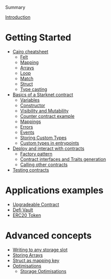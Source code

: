 Summary

[Introduction](./starknet-by-example.md)

<!-- ch00 -->
# Getting Started
  <!-- - [Local environnement setup](./ch00/env_setup.md) -->
  - [Cairo cheatsheet](./ch00/cairo_cheatsheet/)
    - [Felt](./ch00/cairo_cheatsheet/felt.md)
    - [Mapping](./ch00/cairo_cheatsheet/mapping.md)
    - [Arrays](./ch00/cairo_cheatsheet/arrays.md)
    - [Loop](./ch00/cairo_cheatsheet/loop.md)
    - [Match](./ch00/cairo_cheatsheet/match.md)
    - [Struct](./ch00/cairo_cheatsheet/struct.md)
    - [Type casting](./ch00/cairo_cheatsheet/type_casting.md)
  - [Basics of a Starknet contract](./ch00/basics/introduction.md)
    - [Variables](./ch00/basics/variables.md)
    - [Constructor](./ch00/basics/constructor.md)
    - [Visibility and Mutability](./ch00/basics/visibility-mutability.md)
    - [Counter contract example](./ch00/basics/counter.md)
    - [Mappings](./ch00/basics/mappings.md)
    - [Errors](./ch00/basics/errors.md)
    - [Events](./ch00/basics/events.md)
    - [Storing Custom Types](./ch00/basics/storing-custom-types.md)
    - [Custom types in entrypoints](./ch00/basics/custom-types-in-entrypoints.md)
  - [Deploy and interact with contracts](./ch00/interacting/interacting.md)
    - [Factory pattern](./ch00/interacting/factory.md)
    - [Contract interfaces and Traits generation](./ch00/interacting/interfaces-traits.md)
    - [Calling other contracts](./ch00/interacting/calling_other_contracts.md)
  - [Testing contracts](./ch00/testing/contract-testing.md)

<!-- ch01 -->
# Applications examples
  - [Upgradeable Contract](./ch01/upgradeable_contract.md)
  - [Defi Vault](./ch01/simple_vault.md)
  - [ERC20 Token](./ch01/erc20.md)

<!-- ch02 -->
# Advanced concepts
  - [Writing to any storage slot](./ch02/write_to_any_slot.md)
  - [Storing Arrays](./ch02/storing_arrays.md)
  - [Struct as mapping key](./ch02/struct-mapping-key.md)
  - [Optimisations](./ch02/optimisations/optimisations.md)
    - [Storage Optimisations](./ch02/optimisations/store_using_packing.md)
